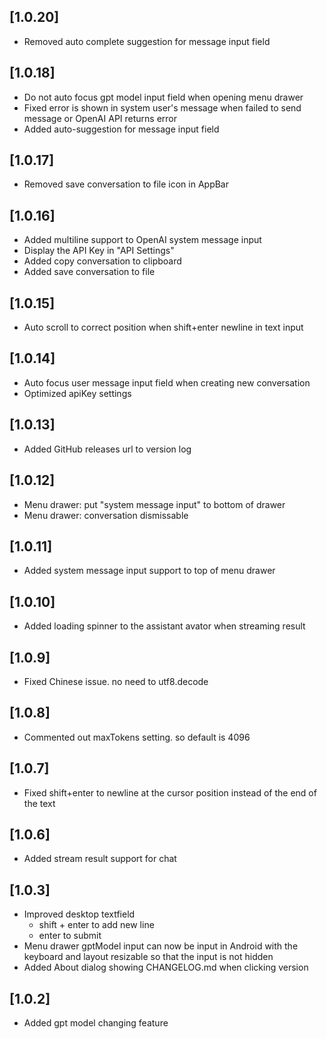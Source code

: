 ## [1.0.20]

* Removed auto complete suggestion for message input field

## [1.0.18]

* Do not auto focus gpt model input field when opening menu drawer
* Fixed error is shown in system user's message when failed to send message or OpenAI API returns error
* Added auto-suggestion for message input field

## [1.0.17]

* Removed save conversation to file icon in AppBar

## [1.0.16]

* Added multiline support to OpenAI system message input
* Display the API Key in "API Settings"
* Added copy conversation to clipboard
* Added save conversation to file

## [1.0.15]

* Auto scroll to correct position when shift+enter newline in text input

## [1.0.14]

* Auto focus user message input field when creating new conversation
* Optimized apiKey settings

## [1.0.13]

* Added GitHub releases url to version log

## [1.0.12]

* Menu drawer: put "system message input" to bottom of drawer
* Menu drawer: conversation dismissable

## [1.0.11]

* Added system message input support to top of menu drawer

## [1.0.10]

* Added loading spinner to the assistant avator when streaming result

## [1.0.9]

* Fixed Chinese issue. no need to utf8.decode

## [1.0.8]

* Commented out maxTokens setting. so default is 4096

## [1.0.7]

* Fixed shift+enter to newline at the cursor position instead of the end of the text

## [1.0.6]

* Added stream result support for chat

## [1.0.3]

* Improved desktop textfield
  * shift + enter to add new line
  * enter to submit
* Menu drawer gptModel input can now be input in Android with the keyboard and layout resizable so that the input is not hidden
* Added About dialog showing CHANGELOG.md when clicking version

## [1.0.2]

* Added gpt model changing feature